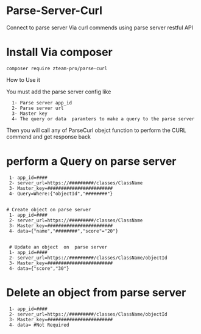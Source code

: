 # Parse-Server-Curl
Connect to parse server Via curl commends using parse server restful  API 
# Install Via composer 
  `composer require zteam-pro/parse-curl`
  
  How to Use it 
  
  You must add the parse server config like 
 
      1- Parse server app_id
      2- Parse server url 
      3- Master key 
      4- The query or data  paramters to make a query to the parse server   
   Then you will call any of ParseCurl obejct function to perform the CURL commend and get response back 
   # perform a Query on parse server
     1- app_id=####
     2- server_url=https://#########/classes/ClassName
     3- Master_key=########################
     4- Query=Where:{"objectId","########"}


    # Create object on parse server
     1- app_id=####
     2- server_url=https://#########/classes/ClassName
     3- Master_key=########################
     4- data={"name","########","score"="20"}   
   

     # Update an object  on  parse server
     1- app_id=####
     2- server_url=https://#########/classes/ClassName/objectId
     3- Master_key=########################
     4- data={"score","30"}


  # Delete an object  from parse server
     1- app_id=####
     2- server_url=https://#########/classes/ClassName/objectId
     3- Master_key=########################
     4- data= #Not Required




